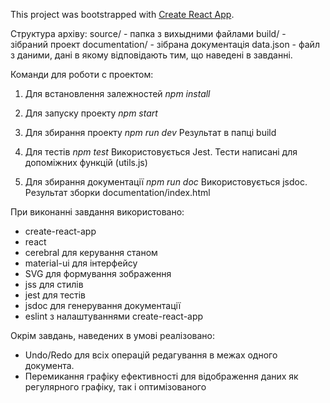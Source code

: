 This project was bootstrapped with [Create React App](https://github.com/facebookincubator/create-react-app).


Структура архіву:
source/ - папка з вихыдними файлами
build/ - зібраний проект
documentation/ - зібрана документація
data.json - файл з даними, дані в якому відповідають тим, що наведені в завданні.

Команди для роботи с проектом:
1. Для встановлення залежностей
*npm install*

2. Для запуску проекту
*npm start*

3. Для збирання проекту
*npm run dev*
Результат в папці build

4. Для тестів
*npm test*
Використовується Jest. Тести написані для допоміжних функцій (utils.js)

5. Для збирання документації
*npm run doc*
Використовується jsdoc. Результат зборки documentation/index.html

При виконанні завдання використовано:
- create-react-app
- react
- cerebral для керування станом
- material-ui для інтерфейсу
- SVG для формування зображення
- jss для стилів
- jest для тестів
- jsdoc для генерування документації
- eslint з налаштуваннями create-react-app

Окрім завдань, наведених в умові реалізовано:
- Undo/Redo для всіх операцій редагування в межах одного документа.
- Перемикання графіку ефективності для відображення даних як регулярного графіку, так і оптимізованого

